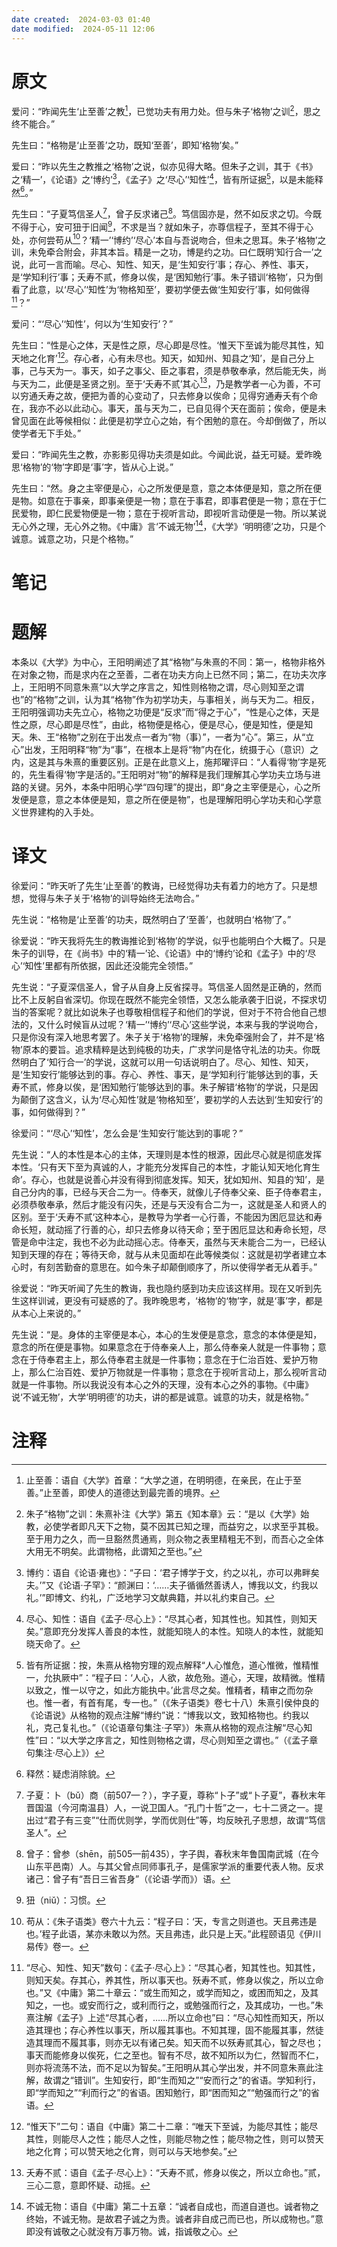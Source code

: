 ```yaml
---
date created:  2024-03-03 01:40
date modified:  2024-05-11 12:06
---
```

# 原文
爱问：“昨闻先生‘止至善’之教[^1]，已觉功夫有用力处。但与朱子‘格物’之训[^2]，思之终不能合。”

先生曰：“格物是‘止至善’之功，既知‘至善’，即知‘格物’矣。”

爱曰：“昨以先生之教推之‘格物’之说，似亦见得大略。但朱子之训，其于《书》之‘精一’，《论语》之‘博约’[^3]，《孟子》之‘尽心’‘知性’[^4]，皆有所证据[^5]，以是未能释然[^6]。”

先生曰：“子夏笃信圣人[^7]，曾子反求诸己[^8]。笃信固亦是，然不如反求之切。今既不得于心，安可狃于旧闻[^9]，不求是当？就如朱子，亦尊信程子，至其不得于心处，亦何尝苟从[^10]？‘精一’‘博约’‘尽心’本自与吾说吻合，但未之思耳。朱子‘格物’之训，未免牵合附会，非其本旨。精是一之功，博是约之功。曰仁既明‘知行合一’之说，此可一言而喻。尽心、知性、知天，是‘生知安行’事；存心、养性、事天，是‘学知利行’事；夭寿不贰，修身以俟，是‘困知勉行’事。朱子错训‘格物’，只为倒看了此意，以‘尽心’‘知性’为‘物格知至’，要初学便去做‘生知安行’事，如何做得[^11]？”

爱问：“‘尽心’‘知性’，何以为‘生知安行’？”

先生曰：“性是心之体，天是性之原，尽心即是尽性。‘惟天下至诚为能尽其性，知天地之化育’[^12]。存心者，心有未尽也。知天，如知州、知县之‘知’，是自己分上事，己与天为一。事天，如子之事父、臣之事君，须是恭敬奉承，然后能无失，尚与天为二，此便是圣贤之别。至于‘夭寿不贰’其心[^13]，乃是教学者一心为善，不可以穷通夭寿之故，便把为善的心变动了，只去修身以俟命；见得穷通寿夭有个命在，我亦不必以此动心。事天，虽与天为二，已自见得个天在面前；俟命，便是未曾见面在此等候相似：此便是初学立心之始，有个困勉的意在。今却倒做了，所以使学者无下手处。”

爱曰：“昨闻先生之教，亦影影见得功夫须是如此。今闻此说，益无可疑。爱昨晚思‘格物’的‘物’字即是‘事’字，皆从心上说。”

先生曰：“然。身之主宰便是心，心之所发便是意，意之本体便是知，意之所在便是物。如意在于事亲，即事亲便是一物；意在于事君，即事君便是一物；意在于仁民爱物，即仁民爱物便是一物；意在于视听言动，即视听言动便是一物。所以某说无心外之理，无心外之物。《中庸》言‘不诚无物’[^14]，《大学》‘明明德’之功，只是个诚意。诚意之功，只是个格物。”
# 笔记

# 题解
本条以《大学》为中心，王阳明阐述了其“格物”与朱熹的不同：第一，格物非格外在对象之物，而是求内在之至善，二者在功夫方向上已然不同；第二，在功夫次序上，王阳明不同意朱熹“以大学之序言之，知性则格物之谓，尽心则知至之谓也”的“格物”之训，认为其“格物”作为初学功夫，与事相关，尚与天为二。相反，王阳明强调功夫先立心，格物之功便是“反求”而“得之于心”，“性是心之体，天是性之原，尽心即是尽性”，由此，格物便是格心，便是尽心，便是知性，便是知天。朱、王“格物”之别在于出发点一者为“物（事）”，一者为“心”。第三，从“立心”出发，王阳明释“物”为“事”，在根本上是将“物”内在化，统摄于心（意识）之内，这是其与朱熹的重要区别。正是在此意义上，施邦曜评曰：“人看得‘物’字是死的，先生看得‘物’字是活的。”王阳明对“物”的解释是我们理解其心学功夫立场与进路的关键。另外，本条中阳明心学“四句理”的提出，即“身之主宰便是心，心之所发便是意，意之本体便是知，意之所在便是物”，也是理解阳明心学功夫和心学意义世界建构的入手处。

# 译文
徐爱问：“昨天听了先生‘止至善’的教诲，已经觉得功夫有着力的地方了。只是想想，觉得与朱子关于‘格物’的训导始终无法吻合。”

先生说：“格物是‘止至善’的功夫，既然明白了‘至善’，也就明白‘格物’了。”

徐爱说：“昨天我将先生的教诲推论到‘格物’的学说，似乎也能明白个大概了。只是朱子的训导，在《尚书》中的‘精一’论、《论语》中的‘博约’论和《孟子》中的‘尽心’‘知性’里都有所依据，因此还没能完全领悟。”

先生说：“子夏深信圣人，曾子从自身上反省探寻。笃信圣人固然是正确的，然而比不上反躬自省深切。你现在既然不能完全领悟，又怎么能承袭于旧说，不探求切当的答案呢？就比如说朱子也尊敬相信程子和他们的学说，但对于不符合他自己想法的，又什么时候盲从过呢？‘精一’‘博约’‘尽心’这些学说，本来与我的学说吻合，只是你没有深入地思考罢了。朱子关于‘格物’的理解，未免牵强附会了，并不是‘格物’原本的要旨。追求精粹是达到纯极的功夫，广求学问是恪守礼法的功夫。你既然明白了‘知行合一’的学说，这就可以用一句话说明白了。尽心、知性、知天，是‘生知安行’能够达到的事。存心、养性、事天，是‘学知利行’能够达到的事，夭寿不贰，修身以俟，是‘困知勉行’能够达到的事。朱子解错‘格物’的学说，只是因为颠倒了这含义，认为‘尽心知性’就是‘物格知至’，要初学的人去达到‘生知安行’的事，如何做得到？”

徐爱问：“‘尽心’‘知性’，怎么会是‘生知安行’能达到的事呢？”

先生说：“人的本性是本心的主体，天理则是本性的根源，因此尽心就是彻底发挥本性。‘只有天下至为真诚的人，才能充分发挥自己的本性，才能认知天地化育生命’。存心，也就是说善心并没有得到彻底发挥。知天，犹如知州、知县的‘知’，是自己分内的事，已经与天合二为一。侍奉天，就像儿子侍奉父亲、臣子侍奉君主，必须恭敬奉承，然后才能没有闪失，还是与天没有合二为一，这就是圣人和贤人的区别。至于‘夭寿不贰’这种本心，是教导为学者一心行善，不能因为困厄显达和寿命长短，就动摇了行善的心，却只去修身以待天命；至于困厄显达和寿命长短，尽管是命中注定，我也不必为此动摇心志。侍奉天，虽然与天未能合二为一，已经认知到天理的存在；等待天命，就与从未见面却在此等候类似：这就是初学者建立本心时，有刻苦勤奋的意思在。如今朱子却颠倒顺序了，所以使得学者无从着手。”

徐爱说：“昨天听闻了先生的教诲，我也隐约感到功夫应该这样用。现在又听到先生这样训诫，更没有可疑惑的了。我昨晚思考，‘格物’的‘物’字，就是‘事’字，都是从本心上来说的。”

先生说：“是。身体的主宰便是本心，本心的生发便是意念，意念的本体便是知，意念的所在便是事物。如果意念在于侍奉亲人上，那么侍奉亲人就是一件事物；意念在于侍奉君主上，那么侍奉君主就是一件事物；意念在于仁治百姓、爱护万物上，那么仁治百姓、爱护万物就是一件事物；意念在于视听言动上，那么视听言动就是一件事物。所以我说没有本心之外的天理，没有本心之外的事物。《中庸》说‘不诚无物’，大学‘明明德’的功夫，讲的都是诚意。诚意的功夫，就是格物。”

# 注释

[^1]: 止至善：语自《大学》首章：“大学之道，在明明德，在亲民，在止于至善。”止至善，即使人的道德达到最完善的境界。
[^2]: 朱子“格物”之训：朱熹补注《大学》第五《知本章》云：“是以《大学》始教，必使学者即凡天下之物，莫不因其已知之理，而益穷之，以求至乎其极。至于用力之久，而一旦豁然贯通焉，则众物之表里精粗无不到，而吾心之全体大用无不明矣。此谓物格，此谓知之至也。”
[^3]: 博约：语自《论语·雍也》：“子曰：‘君子博学于文，约之以礼，亦可以弗畔矣夫。’”又《论语·子罕》：“颜渊曰：‘……夫子循循然善诱人，博我以文，约我以礼。’”即博文、约礼，广泛地学习文献典籍，并以礼约束自己。
[^4]: 尽心、知性：语自《孟子·尽心上》：“尽其心者，知其性也。知其性，则知天矣。”意即充分发挥人善良的本性，就能知晓人的本性。知晓人的本性，就能知晓天命了。
[^5]: 皆有所证据：按，朱熹从格物穷理的观点解释“人心惟危，道心惟微，惟精惟一，允执厥中”：“程子曰：‘人心，人欲，故危殆。道心，天理，故精微。惟精以致之，惟一以守之，如此方能执中。’此言尽之矣。惟精者，精审之而勿杂也。惟一者，有首有尾，专一也。”（《朱子语类》卷七十八）朱熹引侯仲良的《论语说》从格物的观点注解“博约”说：“博我以文，致知格物也。约我以礼，克己复礼也。”（《论语章句集注·子罕》）朱熹从格物的观点注解“尽心知性”曰：“以大学之序言之，知性则物格之谓，尽心则知至之谓也。”（《孟子章句集注·尽心上》）
[^6]: 释然：疑虑消除貌。
[^7]: 子夏：卜（bǔ）商（前507—？），字子夏，尊称“卜子”或“卜子夏”，春秋末年晋国温（今河南温县）人，一说卫国人。“孔门十哲”之一，七十二贤之一。提出过“君子有三变”“仕而优则学，学而优则仕”等，均反映孔子思想，故谓“笃信圣人”。
[^8]: 曾子：曾参（shēn，前505—前435），字子舆，春秋末年鲁国南武城（在今山东平邑南）人。与其父曾点同师事孔子，是儒家学派的重要代表人物。反求诸己：曾子有“吾日三省吾身”（《论语·学而》）语。
[^9]: 狃（niǔ）：习惯。
[^10]: 苟从：《朱子语类》卷六十九云：“程子曰：‘天，专言之则道也。天且弗违是也。’程子此语，某亦未敢以为然。天且弗违，此只是上天。”此程颐语见《伊川易传》卷一。
[^11]: “尽心、知性、知天”数句：《孟子·尽心上》：“尽其心者，知其性也。知其性，则知天矣。存其心，养其性，所以事天也。殀寿不贰，修身以俟之，所以立命也。”又《中庸》第二十章云：“或生而知之，或学而知之，或困而知之，及其知之，一也。或安而行之，或利而行之，或勉强而行之，及其成功，一也。”朱熹注解《孟子》上述“尽其心者，……所以立命也”曰：“尽心知性而知天，所以造其理也；存心养性以事天，所以履其事也。不知其理，固不能履其事，然徒造其理而不履其事，则亦无以有诸己矣。知天而不以殀寿贰其心，智之尽也；事天而能修身以俟死，仁之至也。智有不尽，故不知所以为仁，然智而不仁，则亦将流荡不法，而不足以为智矣。”王阳明从其心学出发，并不同意朱熹此注解，故谓之“错训”。生知安行，即“生而知之”“安而行之”的省语。学知利行，即“学而知之”“利而行之”的省语。困知勉行，即“困而知之”“勉强而行之”的省语。
[^12]: “惟天下”二句：语自《中庸》第二十二章：“唯天下至诚，为能尽其性；能尽其性，则能尽人之性；能尽人之性，则能尽物之性；能尽物之性，则可以赞天地之化育；可以赞天地之化育，则可以与天地参矣。”
[^13]: 夭寿不贰：语自《孟子·尽心上》：“夭寿不贰，修身以俟之，所以立命也。”贰，三心二意，意即怀疑、动摇。
[^14]: 不诚无物：语自《中庸》第二十五章：“诚者自成也，而道自道也。诚者物之终始，不诚无物。是故君子诚之为贵。诚者非自成己而已也，所以成物也。”意即没有诚敬之心就没有万事万物。诚，指诚敬之心。